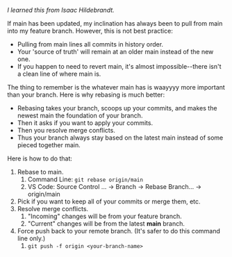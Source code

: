 _I learned this from Isaac Hildebrandt._

If main has been updated, my inclination has always been to pull from main into my feature branch. However, this is not best practice:
- Pulling from main lines all commits in history order.
- Your 'source of truth' will remain at an older main instead of the new one.
- If you happen to need to revert main, it's almost impossible--there isn't a clean line of where main is.

The thing to remember is the whatever main has is waayyyy more important than your branch.
Here is why rebasing is much better:
- Rebasing takes your branch, scoops up your commits, and makes the newest main the foundation of your branch.
- Then it asks if you want to apply your commits.
- Then you resolve merge conflicts.
- Thus your branch always stay based on the latest main instead of some pieced together main.

Here is how to do that:
1. Rebase to main.
	1. Command Line: `git rebase origin/main` 
	2. VS Code: Source Control ... &rarr; Branch &rarr; Rebase Branch... &rarr; origin/main
2. Pick if you want to keep all of your commits or merge them, etc.
3. Resolve merge conflicts.
	1. "Incoming" changes will be from your feature branch.
	2. "Current" changes will be from the latest **main** branch.
4. Force push back to your remote branch. (It's safer to do this command line only.)
	1. `git push -f origin <your-branch-name>`
